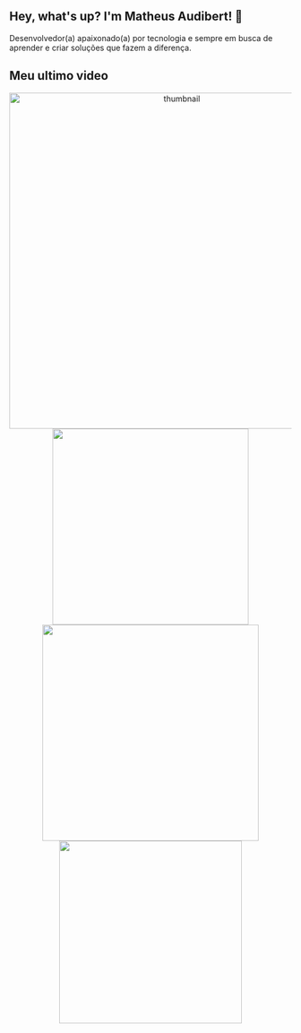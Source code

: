 ## Hey, what's up? I'm Matheus Audibert! 🌌 

Desenvolvedor(a) apaixonado(a) por tecnologia e sempre em busca de aprender e criar soluções que fazem a diferença.

## Meu ultimo video

<div style="text-align: center;">
  <a href="https://www.youtube.com/watch?v=GhN3iw0YLWQ">
    <img src="https://github.com/user-attachments/assets/b451aad9-1caf-45d1-acd2-69b05d9c4b2e" alt="thumbnail" width="600" />
  </a>
</div>

<div align="center">
  <img width="350px" src="https://github-readme-stats.vercel.app/api?username=matheusaudibert&theme=blue_navy&hide_border=true&include_all_commits=false&count_private=false"/>
  <img width="386px" src="https://github-readme-streak-stats.herokuapp.com/?user=matheusaudibert&theme=blue_navy&hide_border=true"/>
  <img width="326px" src="https://github-readme-stats.vercel.app/api/top-langs/?username=matheusaudibert&theme=blue_navy&hide_border=true&include_all_commits=false&count_private=false&layout=compact"/>
</div>
